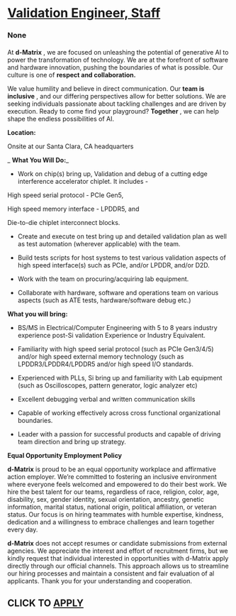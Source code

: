 # [Validation Engineer, Staff](https://www.remotewlb.com/apply/validation-engineer-staff)  
### None  
####  

At **d-Matrix** , we are focused on unleashing the potential of generative AI to power the transformation of technology. We are at the forefront of software and hardware innovation, pushing the boundaries of what is possible. Our culture is one of **respect and collaboration.**

We value humility and believe in direct communication. Our **team is inclusive** , and our differing perspectives allow for better solutions. We are seeking individuals passionate about tackling challenges and are driven by execution. Ready to come find your playground? **Together** , we can help shape the endless possibilities of AI.

**Location:**

Onsite at our Santa Clara, CA headquarters

 _ **What You Will Do:**_

  * Work on chip(s) bring up, Validation and debug of a cutting edge interference accelerator chiplet. It includes - 

High speed serial protocol - PCIe Gen5,

High speed memory interface - LPDDR5, and

Die-to-die chiplet interconnect blocks.

  * Create and execute on test bring up and detailed validation plan as well as test automation (wherever applicable) with the team. 

  * Build tests scripts for host systems to test various validation aspects of high speed interface(s) such as PCIe, and/or LPDDR, and/or D2D. 

  * Work with the team on procuring/acquiring lab equipment. 

  * Collaborate with hardware, software and operations team on various aspects (such as ATE tests, hardware/software debug etc.)

**What you will bring:**

  * BS/MS in Electrical/Computer Engineering with 5 to 8 years industry experience post-Si validation Experience or Industry Equivalent.

  * Familiarity with high speed serial protocol (such as PCIe Gen3/4/5) and/or high speed external memory technology (such as LPDDR3/LPDDR4/LPDDR5 and/or high speed I/O standards. 

  * Experienced with PLLs, Si bring up and familiarity with Lab equipment (such as Oscilloscopes, pattern generator, logic analyzer etc)

  * Excellent debugging verbal and written communication skills 

  * Capable of working effectively across cross functional organizational boundaries. 

  * Leader with a passion for successful products and capable of driving team direction and bring up strategy.

 **Equal Opportunity Employment Policy**

 **d-Matrix** is proud to be an equal opportunity workplace and affirmative action employer. We’re committed to fostering an inclusive environment where everyone feels welcomed and empowered to do their best work. We hire the best talent for our teams, regardless of race, religion, color, age, disability, sex, gender identity, sexual orientation, ancestry, genetic information, marital status, national origin, political affiliation, or veteran status. Our focus is on hiring teammates with humble expertise, kindness, dedication and a willingness to embrace challenges and learn together every day.

 **d-Matrix** does not accept resumes or candidate submissions from external agencies. We appreciate the interest and effort of recruitment firms, but we kindly request that individual interested in opportunities with d-Matrix apply directly through our official channels. This approach allows us to streamline our hiring processes and maintain a consistent and fair evaluation of al applicants. Thank you for your understanding and cooperation.

  
## CLICK TO [APPLY](https://www.remotewlb.com/apply/validation-engineer-staff)

